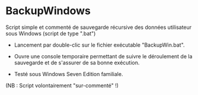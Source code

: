 # BackupWindows

Script simple et commenté de sauvegarde récursive des données utilisateur sous Windows (script de type ".bat")

* Lancement par double-clic sur le fichier exécutable "BackupWin.bat".

* Ouvre une console temporaire permettant de suivre le déroulement de la sauvegarde et de s'assurer de sa bonne exécution.

* Testé sous Windows Seven Edition familiale.

(NB : Script volontairement "sur-commenté" !)
